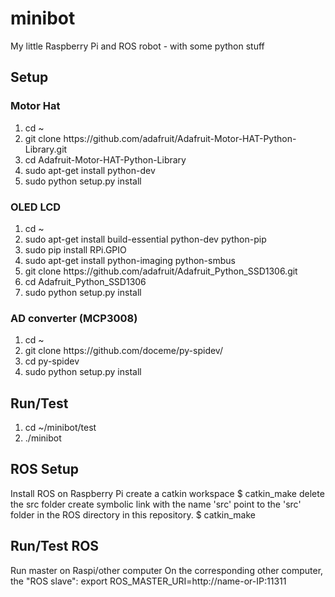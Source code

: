 # minibot
My little Raspberry Pi and ROS robot - with some python stuff

## Setup
### Motor Hat
<ol>
<li>cd ~</li>
<li>git clone https://github.com/adafruit/Adafruit-Motor-HAT-Python-Library.git</li>
<li>cd Adafruit-Motor-HAT-Python-Library</li>
<li>sudo apt-get install python-dev</li>
<li>sudo python setup.py install</li>
</ol>

### OLED LCD
<ol>
<li>cd ~</li>
<li>sudo apt-get install build-essential python-dev python-pip</li>
<li>sudo pip install RPi.GPIO</li>
<li>sudo apt-get install python-imaging python-smbus</li>
<li>git clone https://github.com/adafruit/Adafruit_Python_SSD1306.git</li>
<li>cd Adafruit_Python_SSD1306</li>
<li>sudo python setup.py install</li>
</ol>

### AD converter (MCP3008)
<ol>
<li>cd ~</li>
<li>git clone https://github.com/doceme/py-spidev/</li>
<li>cd py-spidev</li>
<li>sudo python setup.py install</li>
</ol>

## Run/Test
<ol>
<li>cd ~/minibot/test</li>
<li>./minibot</li>
</ol>

## ROS Setup
Install ROS on Raspberry Pi
create a catkin workspace
$ catkin_make
delete the src folder
create symbolic link with the name 'src' point to the 'src' folder in the ROS directory in this repository.
$ catkin_make

## Run/Test ROS
Run master on Raspi/other computer
On the corresponding other computer, the "ROS slave": export ROS_MASTER_URI=http://name-or-IP:11311
